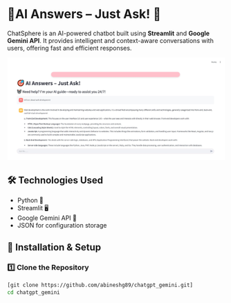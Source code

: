 # 🧠AI Answers – Just Ask! 💬  

ChatSphere is an AI-powered chatbot built using **Streamlit** and **Google Gemini API**. It provides intelligent and context-aware conversations with users, offering fast and efficient responses.  

<img width="925" alt="image" src="image/chat.jpg" />


## 🛠️ Technologies Used  
- Python 🐍  
- Streamlit 🖥️  
- Google Gemini API 🤖  
- JSON for configuration storage  

## 📌 Installation & Setup  

### **1️⃣ Clone the Repository**  
```bash
[git clone https://github.com/abineshg89/chatgpt_gemini.git]
cd chatgpt_gemini
